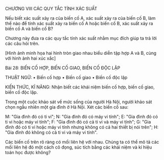 CHƯƠNG VIII
CÁC QUY TẮC TÍNH XÁC SUẤT

Nếu biết xác suất xảy ra của biến cố A, xác suất xảy ra của biến cố B, làm thế nào để tính xác suất xảy ra biến cố A hoặc biến cố B, xác suất xảy ra biến cố A và biến cố B?

Chương này đưa ra các quy tắc tính xác suất nhằm mục đích giúp ta trả lời các câu hỏi trên.

[Hình ảnh minh họa hai hình tròn giao nhau biểu diễn tập hợp A và B, cùng với hình ảnh hai xúc xắc]

Bài 28: BIẾN CỐ HỢP, BIẾN CỐ GIAO, BIẾN CỐ ĐỘC LẬP

THUẬT NGỮ:
• Biến cố hợp
• Biến cố giao
• Biến cố độc lập

KIẾN THỨC, KĨ NĂNG:
Nhận biết các khái niệm biến cố hợp, biến cố giao, biến cố độc lập.

Trong một cuộc khảo sát về mức sống của người Hà Nội, người khảo sát chọn ngẫu nhiên một gia đình ở Hà Nội. Xét các biến cố sau:

M: "Gia đình đó có ti vi";
N: "Gia đình đó có máy vi tính";
E: "Gia đình đó có ti vi hoặc máy vi tính";
F: "Gia đình đó có cả ti vi và máy vi tính";
G: "Gia đình đó có ti vi hoặc máy vi tính nhưng không có cả hai thiết bị nói trên";
H: "Gia đình đó không có cả ti vi và máy vi tính".

Các biến cố trên rõ ràng có mối liên hệ với nhau. Chúng ta có thể mô tả các mối liên hệ đó một cách cô đọng, súc tích bằng các khái niệm và kí hiệu toán học được không?